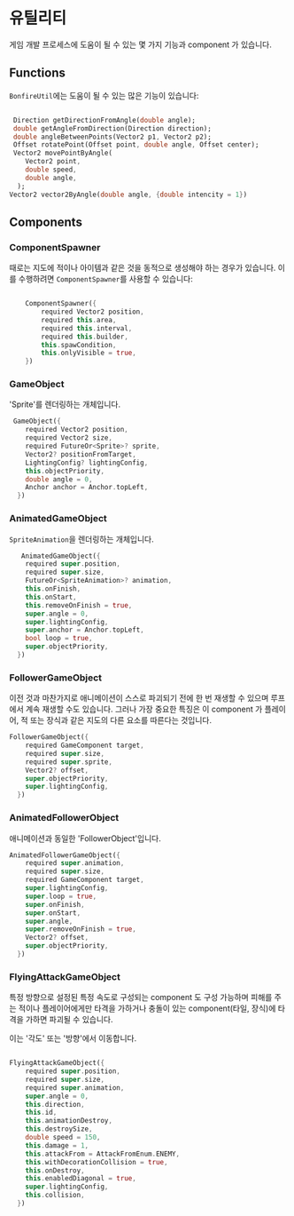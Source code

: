 # 유틸리티

게임 개발 프로세스에 도움이 될 수 있는 몇 가지 기능과 component 가 있습니다.

## Functions

`BonfireUtil`에는 도움이 될 수 있는 많은 기능이 있습니다:

```dart

 Direction getDirectionFromAngle(double angle);
 double getAngleFromDirection(Direction direction);
 double angleBetweenPoints(Vector2 p1, Vector2 p2);
 Offset rotatePoint(Offset point, double angle, Offset center);
 Vector2 movePointByAngle(
    Vector2 point,
    double speed,
    double angle,
  );
Vector2 vector2ByAngle(double angle, {double intencity = 1})

```


## Components


### ComponentSpawner

때로는 지도에 적이나 아이템과 같은 것을 동적으로 생성해야 하는 경우가 있습니다. 이를 수행하려면 `ComponentSpawner`를 사용할 수 있습니다:

```dart

    ComponentSpawner({
        required Vector2 position,
        required this.area,
        required this.interval,
        required this.builder,
        this.spawCondition,
        this.onlyVisible = true,
    })


```


### GameObject

'Sprite'를 렌더링하는 개체입니다.


```dart
 GameObject({
    required Vector2 position,
    required Vector2 size,
    required FutureOr<Sprite>? sprite,
    Vector2? positionFromTarget,
    LightingConfig? lightingConfig,
    this.objectPriority,
    double angle = 0,
    Anchor anchor = Anchor.topLeft,
  })
```

### AnimatedGameObject

`SpriteAnimation`을 렌더링하는 개체입니다.

```dart
   AnimatedGameObject({
    required super.position,
    required super.size,
    FutureOr<SpriteAnimation>? animation,
    this.onFinish,
    this.onStart,
    this.removeOnFinish = true,
    super.angle = 0,
    super.lightingConfig,
    super.anchor = Anchor.topLeft,
    bool loop = true,
    super.objectPriority,
  })

```

### FollowerGameObject


이전 것과 마찬가지로 애니메이션이 스스로 파괴되기 전에 한 번 재생할 수 있으며 루프에서 계속 재생할 수도 있습니다. 그러나 가장 중요한 특징은 이 component 가 플레이어, 적 또는 장식과 같은 지도의 다른 요소를 따른다는 것입니다.


```dart
FollowerGameObject({
    required GameComponent target,
    required super.size,
    required super.sprite,
    Vector2? offset,
    super.objectPriority,
    super.lightingConfig,
  })
```

### AnimatedFollowerObject

애니메이션과 동일한 'FollowerObject'입니다.

```dart
AnimatedFollowerGameObject({
    required super.animation,
    required super.size,
    required GameComponent target,
    super.lightingConfig,
    super.loop = true,
    super.onFinish,
    super.onStart,
    super.angle,
    super.removeOnFinish = true,
    Vector2? offset,
    super.objectPriority,
  })
```



### FlyingAttackGameObject


특정 방향으로 설정된 특정 속도로 구성되는 component 도 구성 가능하며 피해를 주는 적이나 플레이어에게만 타격을 가하거나 충돌이 있는 component(타일, 장식)에 타격을 가하면 파괴될 수 있습니다.

이는 '각도' 또는 '방향'에서 이동합니다.

```dart

FlyingAttackGameObject({
    required super.position,
    required super.size,
    required super.animation,
    super.angle = 0,
    this.direction,
    this.id,
    this.animationDestroy,
    this.destroySize,
    double speed = 150,
    this.damage = 1,
    this.attackFrom = AttackFromEnum.ENEMY,
    this.withDecorationCollision = true,
    this.onDestroy,
    this.enabledDiagonal = true,
    super.lightingConfig,
    this.collision,
  })

```

